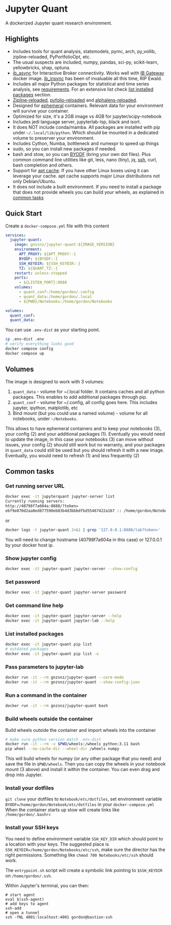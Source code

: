 # Jupyter Quant

A dockerized Jupyter quant research environment.

## Highlights

- Includes tools for quant analysis, statsmodels, pymc, arch, py_vollib,
  zipline-reloaded, PyPortfolioOpt, etc.
- The usual suspects are included, numpy, pandas, sci-py, scikit-learn,
  yellowbricks, shap, optuna.
- [ib_async](https://github.com/ib-api-reloaded/ib_async) for Interactive Broker
  connectivity. Works well with
  [IB Gateway](https://github.com/gnzsnz/ib-gateway-docker) docker image.
  [ib_insync](https://github.com/erdewit/ib_insync/) has been of invaluable all
  this time, RIP Ewald.
- Includes all major Python packages for statistical and time series analysis,
  see [requirements](https://github.com/gnzsnz/jupyter-quant/blob/master/requirements.txt).
  For an extensive list check
  [list installed packages](#list-installed-packages) section.
- [Zipline-reloaded](https://github.com/stefan-jansen/zipline-reloaded/),
  [pyfolio-reloaded](https://github.com/stefan-jansen/pyfolio-reloaded)
  and [alphalens-reloaded](https://github.com/stefan-jansen/alphalens-reloaded).
- Designed for [ephemeral](https://docs.docker.com/develop/develop-images/dockerfile_best-practices/#create-ephemeral-containers)
  containers. Relevant data for your environment will survive your container.
- Optimized for size, it's a 2GB image vs 4GB for jupyter/scipy-notebook
- Includes jedi language server, jupyterlab-lsp, black and isort.
- It does NOT include conda/mamba. All packages are installed with pip under
  `~/.local/lib/python`. Which should be mounted in a dedicated volume to
  preserver your environment.
- Includes Cython, Numba, bottleneck and numexpr to speed up things
- sudo, so you can install new packages if needed.
- bash and stow, so you can [BYODF](#install-your-dotfiles) (bring your own dot
  files). Plus common command line utilities like git, less, nano (tiny), jq,
  [ssh](#install-your-ssh-keys), curl, bash completion and others.
- Support for [apt cache](https://github.com/gnzsnz/apt-cacher-ng). If you have
  other Linux boxes using it can leverage your cache. apt cache supports major
  Linux distributions not only Debian/Ubuntu.
- It does not include a built environment. If you need to install a package
  that does not provide wheels you can build your wheels, as explained
  in [common tasks](#build-wheels-outside-the-container)

## Quick Start

Create a `docker-compose.yml` file with this content

```yml
services:
  jupyter-quant:
    image: gnzsnz/jupyter-quant:${IMAGE_VERSION}
    environment:
      APT_PROXY: ${APT_PROXY:-}
      BYODF: ${BYODF:-}
      SSH_KEYDIR: ${SSH_KEYDIR:-}
      TZ: ${QUANT_TZ:-}
    restart: unless-stopped
    ports:
      - ${LISTEN_PORT}:8888
    volumes:
      - quant_conf:/home/gordon/.config
      - quant_data:/home/gordon/.local
      - ${PWD}/Notebooks:/home/gordon/Notebooks

volumes:
  quant_conf:
  quant_data:
```

You can use `.env-dist` as your starting point.

```bash
cp .env-dist .env
# verify everything looks good
docker compose config
docker compose up
```

## Volumes

The image is designed to work with 3 volumes:

1. `quant_data` - volume for ~/.local folder. It contains caches and all
   python packages. This enables to add additional packages through pip.
2. `quant_conf` - volume for ~/.config, all config goes here. This includes
   jupyter, ipython, matplotlib, etc
3. Bind mount (but you could use a named volume) - volume for all notebooks,
   under `~/Notebooks`.

This allows to have ephemeral containers and to keep your notebooks (3), your
config (2) and your additional packages (1). Eventually you would need to
update the image, in this case your notebooks (3) can move without issues,
your config (2) should still work but no warranty, and your packages in
`quant_data` could still be used but you should refresh it with a new image.
Eventually, you would need to refresh (1) and less frequently (2)

## Common tasks

### Get running server URL

```bash
docker exec -it jupyterquant jupyter-server list
Currently running servers:
http://40798f7a604a:8888/?token=
ebf9e870d2aa0ed877590eb83b4d3bbbdfbd55467422a167 :: /home/gordon/Notebooks
```

or

```bash
docker logs -t jupyter-quant 2>&1 | grep '127.0.0.1:8888/lab?token='
```

You will need to change hostname (40798f7a604a in this case) or 127.0.0.1 by
your docker host ip.

### Show jupyter config

```bash
docker exec -it jupyter-quant jupyter-server --show-config
```

### Set password

```bash
docker exec -it jupyter-quant jupyter-server password
```

### Get command line help

```bash
docker exec -it jupyter-quant jupyter-server --help
docker exec -it jupyter-quant jupyter-lab --help
```

### List installed packages

```bash
docker exec -it jupyter-quant pip list
# outdated packages
docker exec -it jupyter-quant pip list -o
```

### Pass parameters to jupyter-lab

```bash
docker run -it --rm gnzsnz/jupyter-quant --core-mode
docker run -it --rm gnzsnz/jupyter-quant --show-config-json
```

### Run a command in the container

```bash
docker run -it --rm gnzsnz/jupyter-quant bash
```

### Build wheels outside the container

Build wheels outside the container and import wheels into the container

```bash
# make sure python version match .env-dist
docker run -it --rm -v $PWD/wheels:/wheels python:3.11 bash
pip wheel --no-cache-dir --wheel-dir /wheels numpy
```

This will build wheels for numpy (or any other package that you need) and save
the file in `$PWD/wheels`. Then you can copy the wheels in your notebook mount
(3 above) and install it within the container. You can even drag and drop into
Jupyter.

### Install your dotfiles

`git clone` your dotfiles to `Notebook/etc/dotfiles`, set environment variable
`BYODF=/home/gordon/Notebook/etc/dotfiles` in your `docker-compose.yml` When
the container starts up stow will create links like `/home/gordon/.bashrc`

### Install your SSH keys

You need to define environment variable `SSH_KEY_DIR` which should point to a
location with your keys. The suggested place is
`SSH_KEYDIR=/home/gordon/Notebooks/etc/ssh`, make sure the director has the
right permissions. Something like `chmod 700 Notebooks/etc/ssh` should work.

The `entrypoint.sh` script will create a symbolic link pointing to
`$SSH_KEYDIR` on `/home/gordon/.ssh`.

Within Jupyter's terminal, you can then:

```shell
# start agent
eval $(ssh-agent)
# add keys to agent
ssh-add
# open a tunnel
ssh -fNL 4001:localhost:4001 gordon@bastion-ssh
```
